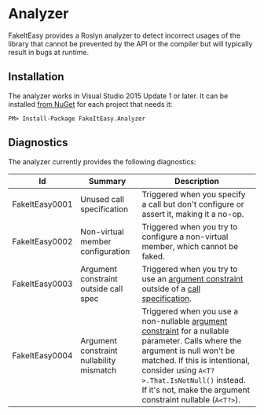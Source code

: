 # Analyzer

FakeItEasy provides a Roslyn analyzer to detect incorrect usages of the library
that cannot be prevented by the API or the compiler but will typically result in
bugs at runtime.

## Installation

The analyzer works in Visual Studio 2015 Update 1 or later. It can be installed
[from NuGet](https://www.nuget.org/packages/FakeItEasy.Analyzer) for each project
that needs it:

```
PM> Install-Package FakeItEasy.Analyzer
```

## Diagnostics

The analyzer currently provides the following diagnostics:

| Id             | Summary                                  | Description                                                                                                                                           |
|----------------|------------------------------------------|-------------------------------------------------------------------------------------------------------------------------------------------------------|
| FakeItEasy0001 | Unused call specification                | Triggered when you specify a call but don't configure or assert it, making it a no-op.                                                                |
| FakeItEasy0002 | Non-virtual member configuration         | Triggered when you try to configure a non-virtual member, which cannot be faked.                                                                      |
| FakeItEasy0003 | Argument constraint outside call spec    | Triggered when you try to use an [argument constraint](argument-constraints.md) outside of a [call specification](specifying-a-call-to-configure.md). |
| FakeItEasy0004 | Argument constraint nullability mismatch | Triggered when you use a non-nullable [argument constraint](argument-constraints.md) for a nullable parameter. Calls where the argument is null won't be matched. If this is intentional, consider using `A<T?>.That.IsNotNull()` instead. If it's not, make the argument constraint nullable (`A<T?>`). |
